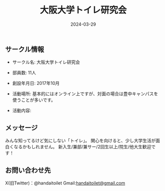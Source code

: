 ﻿---
title: '大阪大学トイレ研究会'
excerpt: ''
date: '2024-03-29'
iconImage: '/assets/default/icon.png'
coverImage: '/assets/default/cover.jpg'
ogImage:
  url: '/assets/default/cover.jpg'
tags:
  - 'サークル'
---

## サークル情報
- サークル名: 大阪大学トイレ研究会
- 部員数: 11人
- 創設年月日: 2017年10月
- 活動場所: 基本的にはオンライン上ですが、対面の場合は豊中キャンパスを使うことが多いです。

- 活動内容:

## メッセージ
みんな知ってるけど気にしない「トイレ」。 関心を向けると、少し大学生活が面白くなるかもしれません。 新入生/兼部/兼サー/2回生以上/院生/他大生歓迎です！

## お問い合わせ先
X(旧Twitter)：@handaitoilet
Gmail:handaitoilet@gmail.com

